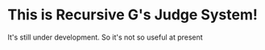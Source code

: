 # This is Recursive G's Judge System!
It's still under development. So it's not so useful at present

